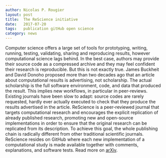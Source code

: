 ```yaml
---
author: Nicolas P. Rougier
layout: post
title:  The ReScience initiative
date:   2017-07-20
tags:   publication gitHub open science
category: news
---
```


Computer science offers a large set of tools for prototyping, writing, running,
testing, validating, sharing and reproducing results, however computational
science lags behind. In the best case, authors may provide their source code as
a compressed archive and they may feel confident their research is
reproducible. But this is not exactly true. James Buckheit and David Donoho
proposed more than two decades ago that an article about computational results
is advertising, not scholarship. The actual scholarship is the full software
environment, code, and data that produced the result. This implies new
workflows, in particular in peer-reviews. Existing journals have been slow to
adapt: source codes are rarely requested, hardly ever actually executed to
check that they produce the results advertised in the article. ReScience is a
peer-reviewed journal that targets computational research and encourages the
explicit replication of already published research, promoting new and
open-source implementations in order to ensure that the original research can
be replicated from its description. To achieve this goal, the whole publishing
chain is radically different from other traditional scientific
journals. ReScience resides on GitHub where each new implementation of a
computational study is made available together with comments, explanations, and
software tests. Read more on [arXiv](https://arxiv.org/abs/1707.04393).
